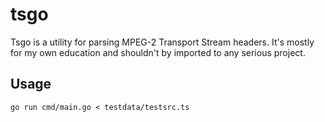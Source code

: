 # tsgo

Tsgo is a utility for parsing MPEG-2 Transport Stream headers. It's mostly for my own education and shouldn't by imported to any serious project.

## Usage

```
go run cmd/main.go < testdata/testsrc.ts
```
